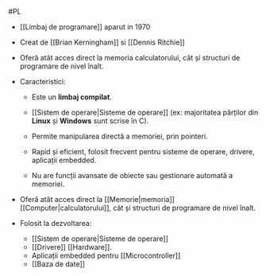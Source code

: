 #PL 

- [[Limbaj de programare]] aparut in 1970
- Creat de [[Brian Kerningham]] si [[Dennis Ritchie]]

- Oferă atât acces direct la memoria calculatorului, cât și structuri de programare de nivel înalt.
- Caracteristici:

	- Este un **limbaj compilat**.

	- [[Sistem de operare|Sisteme de operare]] (ex: majoritatea părților din **Linux** și **Windows** sunt scrise în C).

    
	- Permite manipularea directă a memoriei, prin pointeri.
    
	- Rapid și eficient, folosit frecvent pentru sisteme de operare, drivere, aplicații embedded.
    
	- Nu are funcții avansate de obiecte sau gestionare automată a memoriei.

- Oferă atât acces direct la [[Memorie|memoria]] [[Computer|calculatorului]], cât și structuri de programare de nivel înalt.
- Folosit la dezvoltarea:
	- [[Sistem de operare|Sisteme de operare]]
	- [[Drivere]] [[Hardware]].
	- Aplicații embedded pentru [[Microcontroller]]
	- [[Baza de date]]

